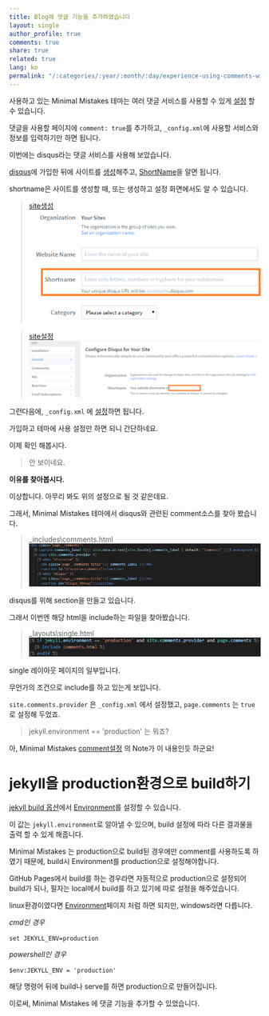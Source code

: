 ```yaml
---
title: Blog에 댓글 기능을 추가하였습니다
layout: single
author_profile: true
comments: true
share: true
related: true
lang: ko
permalink: "/:categories/:year/:month/:day/experience-using-comments-with-minimal-mistakes"
---
```


사용하고 있는 Minimal Mistakes 테마는 여러 댓글 서비스를 사용할 수 있게 [설정](https://mmistakes.github.io/minimal-mistakes/docs/configuration/#comments) 할 수 있습니다.

댓글을 사용할 페이지에 `comment: true`를 추가하고, `_config.xml`에 사용할 서비스와 정보를 입력하기만 하면 됩니다.

이번에는 disqus라는 댓글 서비스를 사용해 보았습니다.

[disqus](https://disqus.com/)에 가입한 뒤에 사이트를 [생성](http://disqus.com/admin/create)해주고, [ShortName](https://help.disqus.com/en/articles/1717111-what-s-a-shortname)을 알면 됩니다. 

shortname은 사이트를 생성할 때, 또는 생성하고 설정 화면에서도 알 수 있습니다.

>[site생성](http://disqus.com/admin/create)
>  ![shortname](\assets\images\2019-11-03-experience-using-comments-with-minimal-mistakes\create-site.png)
> 

>[site설정](https://disqus.com/admin/settings/general/)
>  ![shortname](/assets\images\2019-11-03-experience-using-comments-with-minimal-mistakes\shortname.png)
> 

그런다음에, `_config.xml` 에 [설정](https://mmistakes.github.io/minimal-mistakes/docs/configuration/#disqus)하면 됩니다.

가입하고 테마에 사용 설정만 하면 되니 간단하네요.

이제 확인 해봅시다.

> 안 보이네요.
> 

**이유를 찾아봅시다.**

이상합니다. 아무리 봐도 위의 설정으로 될 것 같은데요.

그래서, Minimal Mistakes 테마에서 disqus와 관련된 comment소스를 찾아 봤습니다.

> \_includes\comments.html
> ![comments.html](/assets\images\2019-11-03-experience-using-comments-with-minimal-mistakes\comments.png)
> 

disqus를 위해 section을 만들고 있습니다.

그래서 이번엔 해당 html을 include하는 파일을 찾아봤습니다.

> \_layouts\single.html
> ![single](\assets\images\2019-11-03-experience-using-comments-with-minimal-mistakes\single.png)
> 

single 레이아웃 페이지의 일부입니다.

무언가의 조건으로 include를 하고 있는게 보입니다.

`site.comments.provider` 은 `_config.xml` 에서 설정했고, `page.comments` 는 `true` 로 설정해 두었죠.

> jekyll.environment == 'production' 는 뭐죠?
> 

아, Minimal Mistakes  [comment설정](https://mmistakes.github.io/minimal-mistakes/docs/configuration/#comments) 의 Note가 이 내용인듯 하군요!

# jekyll을 production환경으로 build하기

[jekyll build 옵션](https://jekyllrb.com/docs/configuration/options/#build-command-options)에서 [Environment](https://jekyllrb.com/docs/configuration/environments/)를 설정할 수 있습니다.

이 값는 `jekyll.environment`로 알아낼 수 있으며,  build 설정에 따라 다른 결과물을 출력 할 수 있게 해줍니다.

Minimal Mistakes 는 production으로 build된 경우에만 comment를 사용하도록 하였기 때문에, build시 Environment를 production으로 설정해야합니다.

GitHub Pages에서 build를 하는 경우라면 자동적으로 production으로 설정되어 build가 되나, 필자는 local에서 build를 하고 있기에 따로 설정을 해주었습니다.

linux환경이였다면 [Environment](https://jekyllrb.com/docs/configuration/environments/)페이지 처럼 하면 되지만, windows라면 다릅니다.

*cmd인 경우*
```
set JEKYLL_ENV=production
```

*powershell인 경우*
```
$env:JEKYLL_ENV = 'production'
```

해당 명령어 뒤에 build나 serve를 하면 production으로 만들어집니다.

이로써, Minimal Mistakes 에 댓글 기능을 추가할 수 있었습니다.